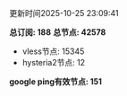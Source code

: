 更新时间2025-10-25 23:09:41

**总订阅: 188**
**总节点: 42578**
- vless节点: 15345
- hysteria2节点: 12

**google ping有效节点: 151**
